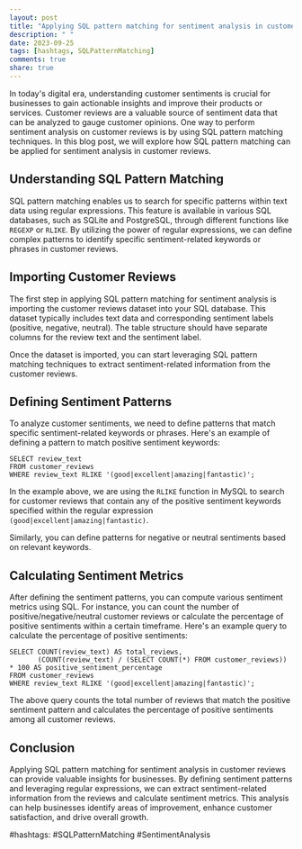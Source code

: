 ```yaml
---
layout: post
title: "Applying SQL pattern matching for sentiment analysis in customer reviews"
description: " "
date: 2023-09-25
tags: [hashtags, SQLPatternMatching]
comments: true
share: true
---
```


In today's digital era, understanding customer sentiments is crucial for businesses to gain actionable insights and improve their products or services. Customer reviews are a valuable source of sentiment data that can be analyzed to gauge customer opinions. One way to perform sentiment analysis on customer reviews is by using SQL pattern matching techniques. In this blog post, we will explore how SQL pattern matching can be applied for sentiment analysis in customer reviews.

## Understanding SQL Pattern Matching

SQL pattern matching enables us to search for specific patterns within text data using regular expressions. This feature is available in various SQL databases, such as SQLite and PostgreSQL, through different functions like `REGEXP` or `RLIKE`. By utilizing the power of regular expressions, we can define complex patterns to identify specific sentiment-related keywords or phrases in customer reviews.

## Importing Customer Reviews

The first step in applying SQL pattern matching for sentiment analysis is importing the customer reviews dataset into your SQL database. This dataset typically includes text data and corresponding sentiment labels (positive, negative, neutral). The table structure should have separate columns for the review text and the sentiment label.

Once the dataset is imported, you can start leveraging SQL pattern matching techniques to extract sentiment-related information from the customer reviews.

## Defining Sentiment Patterns

To analyze customer sentiments, we need to define patterns that match specific sentiment-related keywords or phrases. Here's an example of defining a pattern to match positive sentiment keywords:

```
SELECT review_text
FROM customer_reviews
WHERE review_text RLIKE '(good|excellent|amazing|fantastic)';
```

In the example above, we are using the `RLIKE` function in MySQL to search for customer reviews that contain any of the positive sentiment keywords specified within the regular expression `(good|excellent|amazing|fantastic)`.

Similarly, you can define patterns for negative or neutral sentiments based on relevant keywords.

## Calculating Sentiment Metrics

After defining the sentiment patterns, you can compute various sentiment metrics using SQL. For instance, you can count the number of positive/negative/neutral customer reviews or calculate the percentage of positive sentiments within a certain timeframe. Here's an example query to calculate the percentage of positive sentiments:

```
SELECT COUNT(review_text) AS total_reviews,
       (COUNT(review_text) / (SELECT COUNT(*) FROM customer_reviews)) * 100 AS positive_sentiment_percentage
FROM customer_reviews
WHERE review_text RLIKE '(good|excellent|amazing|fantastic)';
```

The above query counts the total number of reviews that match the positive sentiment pattern and calculates the percentage of positive sentiments among all customer reviews.

## Conclusion

Applying SQL pattern matching for sentiment analysis in customer reviews can provide valuable insights for businesses. By defining sentiment patterns and leveraging regular expressions, we can extract sentiment-related information from the reviews and calculate sentiment metrics. This analysis can help businesses identify areas of improvement, enhance customer satisfaction, and drive overall growth.

#hashtags: #SQLPatternMatching #SentimentAnalysis